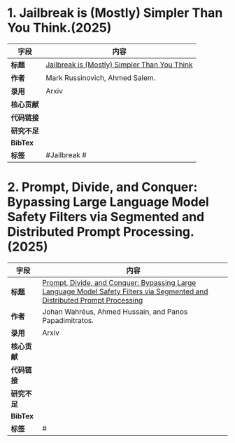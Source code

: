 # 1. Jailbreak is (Mostly) Simpler Than You Think.(2025)
|字段|内容|
|----------|---------------------------------|
|**标题**|[Jailbreak is (Mostly) Simpler Than You Think](https://arxiv.org/pdf/2503.05264v1)|
|**作者**|Mark Russinovich, Ahmed Salem.|
|**录用**|Arxiv|
|**核心贡献**|
|**代码链接**|
|**研究不足**|
|**BibTex**|
|**标签**|#Jailbreak #

# 2. Prompt, Divide, and Conquer: Bypassing Large Language Model Safety Filters via Segmented and Distributed Prompt Processing.(2025)
|字段|内容|
|----------|---------------------------------|
|**标题**|[Prompt, Divide, and Conquer: Bypassing Large Language Model Safety Filters via Segmented and Distributed Prompt Processing](https://arxiv.org/pdf/2503.21598v1)|
|**作者**| Johan Wahréus, Ahmed Hussain, and Panos Papadimitratos.|
|**录用**|Arxiv|
|**核心贡献**|
|**代码链接**|
|**研究不足**|
|**BibTex**|
|**标签**|# 

